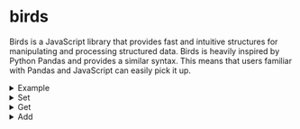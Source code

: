 # birds

Birds is a JavaScript library that provides fast and intuitive structures for manipulating and processing structured data. Birds is heavily inspired by Python Pandas and provides a similar syntax. This means that users familiar with Pandas and JavaScript can easily pick it up.

<details>
<summary>Example</summary>

## BirdArray.example()

```js
let ba = BirdArray.example();
ba.print();
```

Output:

```
['forest', 'jungle', 'city', 'wetlands']
```

## Bird.example()

```js
let bd = Bird.example();
bd.print();
```

Output:

```
| species   | color   | wingspan | lifespan |
|-----------|---------|----------|----------|
| 'sparrow' | 'brown' | 19       | 4        |
| 'parrot'  | 'green' | 20       | 80       |
| 'pigeon'  | 'gray'  | 50       | 6        |
| 'eagle'   | 'brown' | 200      | 20       |
```

</details>

<details>
<summary>Set</summary>

## BirdArray.set()

```js
let ba = BirdArray.example();
ba[0] = "foo";
ba.print();
```

Output:

```
['foo', 'jungle', 'city', 'wetlands']
```

## Bird.set()

```js
let bd = Bird.example();
bd["foo"] = [1, 2, 3, 4];
bd.print();
```

Output:

```
| species   | color   | wingspan | lifespan | foo |
|-----------|---------|----------|----------|-----|
| 'sparrow' | 'brown' | 19       | 4        | 1   |
| 'parrot'  | 'green' | 20       | 80       | 2   |
| 'pigeon'  | 'gray'  | 50       | 6        | 3   |
| 'eagle'   | 'brown' | 200      | 20       | 4   |
```

</details>

<details>
<summary>Get</summary>

## BirdArray.get()

```js
let ba = BirdArray.example();
ba[0];
```

Output:

```
'forest'
```

## Bird.get()

```js
let bd = Bird.example();
let ba = bd["species"];
ba.print();
```

Output:

```
['sparrow', 'parrot', 'pigeon', 'eagle']
```

</details>

<details>
<summary>Add</summary>

## BirdArray.add()

```js
let ba = BirdArray.example();
ba = ba.add(" biome");
ba.print();
```

Output:

```
['forest biome', 'jungle biome', 'city biome', 'wetlands biome']
```

## Bird.example()

```js
let bd = Bird.example();
bd["foo"] = bd.add(["wingspan", "lifespan"]);
bd.print();
```

Output:

```
| species   | color   | wingspan | lifespan | foo |
|-----------|---------|----------|----------|-----|
| 'sparrow' | 'brown' | 19       | 4        | 23  |
| 'parrot'  | 'green' | 20       | 80       | 100 |
| 'pigeon'  | 'gray'  | 50       | 6        | 56  |
| 'eagle'   | 'brown' | 200      | 20       | 220 |
```

</details>
